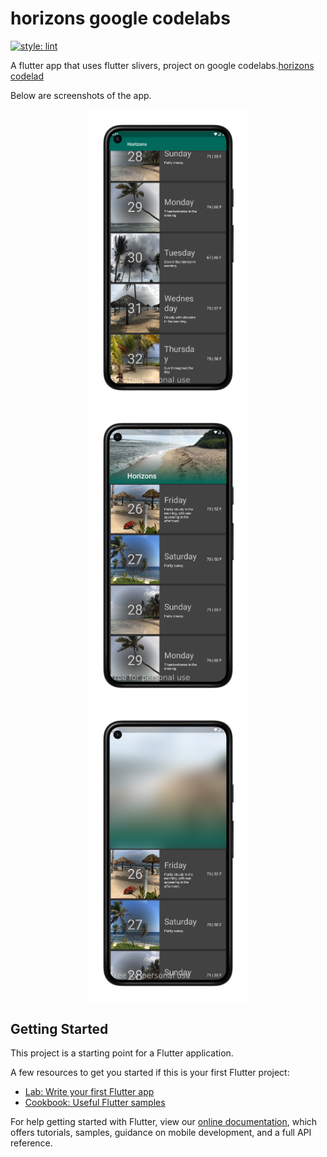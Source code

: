 # horizons google codelabs

[![style: lint](https://img.shields.io/badge/style-lint-4BC0F5.svg)](https://pub.dev/packages/lint)

A flutter app that uses flutter slivers, project on google codelabs.[horizons codelad](https://dartpad.dev/workshops.html?webserver=https://dartpad-workshops-io2021.web.app/getting_started_with_slivers&utm_source=google-io21&utm_medium=referral&utm_campaign=io21-resources)

Below are screenshots of the app.



<p align='center'>
<img src='screenshots/screen1.png' width="256">
<img src='screenshots/screen2.png' width="256">
<img src='screenshots/screen3.png' width="256">
</p>


## Getting Started

This project is a starting point for a Flutter application.

A few resources to get you started if this is your first Flutter project:

- [Lab: Write your first Flutter app](https://flutter.dev/docs/get-started/codelab)
- [Cookbook: Useful Flutter samples](https://flutter.dev/docs/cookbook)

For help getting started with Flutter, view our
[online documentation](https://flutter.dev/docs), which offers tutorials,
samples, guidance on mobile development, and a full API reference.
